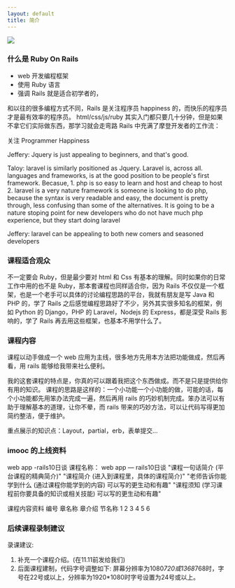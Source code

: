 ```yaml
---
layout: default
title: 简介
---
```


![](http://media.happycasts.net/pic/rails10/rails10_poster.png)

### 什么是 Ruby On Rails
- web 开发编程框架
- 使用 Ruby 语言
- 强调 Rails 就是适合初学者的，

和以往的很多编程方式不同，Rails 是关注程序员 happiness 的，而快乐的程序员才是最有效率的程序员。
html/css/js/ruby 其实入门都只要几十分钟，但是如果不拿它们实际做东西，那学习就会走弯路
Rails 中充满了摩登开发者的工作流：

关注 Programmer Happiness

Jeffery: Jquery is just appealing to beginners, and that's good.

Taloy: laravel is similarly positioned as Jquery. Laravel is, across all.
languages and frameworks, is at the good position to be people's first
framework. Becasue, 1. php is so easy to learn and host and cheap to host 2.
laravel is a very nature framework is someone is looking to do php, because
the syntax is very readable and easy, the document is pretty through, less
confusing than some of the alternatives. It is going to be a nature stoping
point for new developers who do not have much php experience, but they start
doing laravel

Jeffery: laravel can be appealing to both new comers and seasoned developers

### 课程适合观众

不一定要会 Ruby，但是最少要对 html 和 Css 有基本的理解。同时如果你的日常工作中用的也不是 Ruby，那本套课程也同样适合你，因为 Rails 不仅仅是一个框架，也是一个老手可以具体的讨论编程思路的平台，我就有朋友是写 Java 和 PHP 的，学了 Rails 之后感觉编程思路好了不少，另外其实很多知名的框架，例如 Python 的 Django，PHP 的 Laravel，Nodejs 的 Express，都是深受 Rails 影响的，学了 Rails 再去用这些框架，也基本不用学什么了。

### 课程内容
课程以动手做成一个 web 应用为主线，很多地方先用本方法把功能做成，然后再看，用 rails 能够给我带来社么便利。

我的这套课程的特点是，你真的可以跟着我把这个东西做成。而不是只是提供给你有用的知识。
课程的思路是这样的：一个小功能一个小功能的做，可能的话，每个小功能都先用笨办法完成一遍，然后再用 rails 的巧妙机制完成。笨办法可以有助于理解基本的道理，让你不晕，而 rails 带来的巧妙方法，可以让代码写得更加简约整洁，便于维护。

重点展示的知识点：Layout，partial，erb，表单提交...

### imooc 的上线资料
web app -rails10日谈
课程名称：   web app — rails10日谈
"课程一句话简介 (平台课程的精典简介)"
"课程简介 (进入到课程里，具体的课程简介)"
"老师告诉你能学到什么 (通过课程你能学到的内容) 可以写的更生动和有趣"
"课程须知 (学习课程前你要具备的知识或相关技能) 可以写的更生动和有趣"

课程内容资料
编号  章名称 章介绍       节名称
1
2
3
4
5
6

### 后续课程录制建议

录课建议:

1. 补充一个课程介绍。(在11.11前发给我们)
2. 后面课程建制，代码字号调整如下:
屏幕分辨率为1080*720或1368*768时，字号在22号或以上，分辨率为1920*1080时字号设置为24号或以上。
